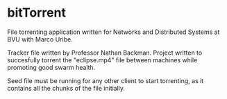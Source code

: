 # bitTorrent
File torrenting application written for Networks and Distributed Systems at BVU with Marco Uribe.

Tracker file written by Professor Nathan Backman. Project written to succesfully torrent the "eclipse.mp4" file between machines while promoting good swarm health. 

Seed file must be running for any other client to start torrenting, as it contains all the chunks of the file initially. 
